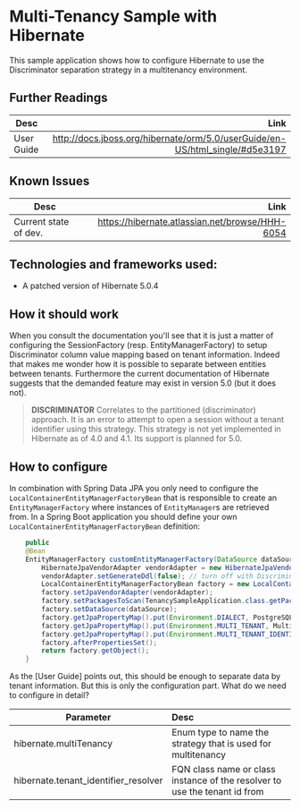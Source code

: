 Multi-Tenancy Sample with Hibernate
=====================

This sample application shows how to configure Hibernate to use the Discriminator separation strategy in a multitenancy
environment.

## Further Readings

| Desc | Link |
| ---- | ----:|
| User Guide | http://docs.jboss.org/hibernate/orm/5.0/userGuide/en-US/html_single/#d5e3197 |

## Known Issues

| Desc | Link |
| ---- | ----:|
|Current state of dev. | https://hibernate.atlassian.net/browse/HHH-6054 |

## Technologies and frameworks used:

- A patched version of Hibernate 5.0.4

## How it should work

When you consult the documentation you'll see that it is just a matter of configuring the SessionFactory
(resp. EntityManagerFactory) to setup Discriminator column value mapping based on tenant information. Indeed that makes
me wonder how it is possible to separate between entities between tenants. Furthermore the current documentation of Hibernate
suggests that the demanded feature may exist in version 5.0 (but it does not).

> **DISCRIMINATOR**
  Correlates to the partitioned (discriminator) approach. It is an error to attempt to open a session without a tenant
  identifier using this strategy. This strategy is not yet implemented in Hibernate as of 4.0 and 4.1. Its support is planned
  for 5.0.

## How to configure

In combination with Spring Data JPA you only need to configure the `LocalContainerEntityManagerFactoryBean` that is
responsible to create an `EntityManagerFactory` where instances of `EntityManager`s are retrieved from. In a Spring Boot
application you should define your own `LocalContainerEntityManagerFactoryBean` definition:

```java
    public
    @Bean
    EntityManagerFactory customEntityManagerFactory(DataSource dataSource) {
        HibernateJpaVendorAdapter vendorAdapter = new HibernateJpaVendorAdapter();
        vendorAdapter.setGenerateDdl(false); // turn off with Discriminator strategy so far!
        LocalContainerEntityManagerFactoryBean factory = new LocalContainerEntityManagerFactoryBean();
        factory.setJpaVendorAdapter(vendorAdapter);
        factory.setPackagesToScan(TenancySampleApplication.class.getPackage().getName());
        factory.setDataSource(dataSource);
        factory.getJpaPropertyMap().put(Environment.DIALECT, PostgreSQL9Dialect.class.getName());
        factory.getJpaPropertyMap().put(Environment.MULTI_TENANT, MultiTenancyStrategy.DISCRIMINATOR);
        factory.getJpaPropertyMap().put(Environment.MULTI_TENANT_IDENTIFIER_RESOLVER, new TenantHolder());
        factory.afterPropertiesSet();
        return factory.getObject();
    }
```

As the [User Guide] points out, this should be enough to separate data by tenant information. But this is only the
configuration part. What do we need to configure in detail?

| Parameter | Desc |
| ---- |:---- |
| hibernate.multiTenancy | Enum type to name the strategy that is used for multitenancy |
| hibernate.tenant_identifier_resolver | FQN class name or class instance of the resolver to use the tenant id from |

